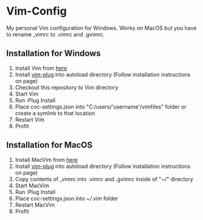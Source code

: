 # Vim-Config

My personal Vim configuration for Windows. Works on MacOS but you have to rename
_vimrc to .vimrc and .gvimrc.

## Installation for Windows

1. Install Vim from [here](https://github.com/vim/vim-win32-installer/releases)
2. Install [vim-plug](https://github.com/junegunn/vim-plug) into autoload
directory (Follow installation instructions on page)
3. Checkout this repository to Vim directory
4. Start Vim
5. Run :Plug Install
6. Place coc-settings.json into "C:/users/'username'/vimfiles" folder or create a symlink to that location
7. Restart Vim
8. Profit

## Installation for MacOS

1. Install MacVim from [here](https://github.com/macvim-dev/macvim/releases/tag/snapshot-161)
2. Install [vim-plug](https://github.com/junegunn/vim-plug) into autoload
directory (Follow installation instructions on page)
3. Copy contents of _vimrc into .vimrc and .gvimrc inside of "~/" directory
4. Start MacVim
5. Run :Plug Install
6. Place coc-settings.json into ~/.vim folder
7. Restart MacVim
8. Profit
